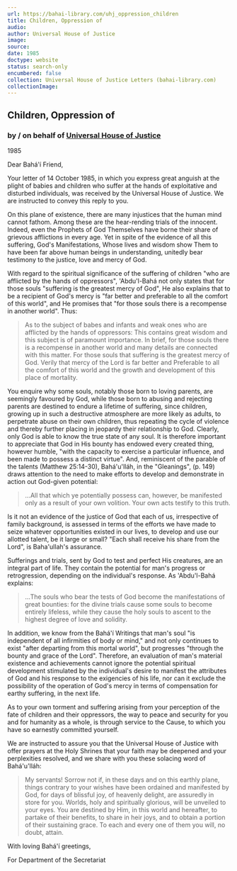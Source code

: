 ```yaml
---
url: https://bahai-library.com/uhj_oppression_children
title: Children, Oppression of
audio: 
author: Universal House of Justice
image: 
source: 
date: 1985
doctype: website
status: search-only
encumbered: false
collection: Universal House of Justice Letters (bahai-library.com)
collectionImage: 
---
```



## Children, Oppression of

### by / on behalf of [Universal House of Justice](https://bahai-library.com/author/Universal+House+of+Justice)

1985


Dear Bahá'í Friend,

Your letter of 14 October 1985, in which you express great anguish at the plight of babies and children who suffer at the hands of exploitative and disturbed individuals, was received by the Universal House of Justice. We are instructed to convey this reply to you.

On this plane of existence, there are many injustices that the human mind cannot fathom. Among these are the hear-rending trials of the innocent. Indeed, even the Prophets of God Themselves have borne their share of grievous afflictions in every age. Yet in spite of the evidence of all this suffering, God's Manifestations, Whose lives and wisdom show Them to have been far above human beings in understanding, unitedly bear testimony to the justice, love and mercy of God.

With regard to the spiritual significance of the suffering of children "who are afflicted by the hands of oppressors", 'Abdu'l-Bahá not only states that for those souls "suffering is the greatest mercy of God", He also explains that to be a recipient of God's mercy is "far better and preferable to all the comfort of this world", and He promises that "for those souls there is a recompense in another world". Thus:

> As to the subject of babes and infants and weak ones who are afflicted by the hands of oppressors: This contains great wisdom and this subject is of paramount importance. In brief, for those souls there is a recompense in another world and many details are connected with this matter. For those souls that suffering is the greatest mercy of God. Verily that mercy of the Lord is far better and Preferable to all the comfort of this world and the growth and development of this place of mortality.

You enquire why some souls, notably those born to loving parents, are seemingly favoured by God, while those born to abusing and rejecting parents are destined to endure a lifetime of suffering, since children, growing up in such a destructive atmosphere are more likely as adults, to perpetrate abuse on their own children, thus repeating the cycle of violence and thereby further placing in jeopardy their relationship to God. Clearly, only God is able to know the true state of any soul. It is therefore important to appreciate that God in His bounty has endowed every created thing, however humble, "with the capacity to exercise a particular influence, and been made to possess a distinct virtue". And, reminiscent of the parable of the talents (Matthew 25:14-30), Bahá'u'lláh, in the "Gleanings", (p. 149) draws attention to the need to make efforts to develop and demonstrate in action out God-given potential:

> ...All that which ye potentially possess can, however, be manifested only as a result of your own volition. Your own acts testify to this truth.

Is it not an evidence of the justice of God that each of us, irrespective of family background, is assessed in terms of the efforts we have made to seize whatever opportunities existed in our lives, to develop and use our allotted talent, be it large or small? "Each shall receive his share from the Lord", is Baha'ullah's assurance.

Sufferings and trials, sent by God to test and perfect His creatures, are an integral part of life. They contain the potential for man's progress or retrogression, depending on the individual's response. As 'Abdu'l-Bahá explains:

> ...The souls who bear the tests of God become the manifestations of great bounties: for the divine trials cause some souls to become entirely lifeless, while they cause the holy souls to ascent to the highest degree of love and solidity.

In addition, we know from the Bahá'í Writings that man's soul "is independent of all infirmities of body or mind," and not only continues to exist "after departing from this mortal world", but progresses "through the bounty and grace of the Lord". Therefore, an evaluation of man's material existence and achievements cannot ignore the potential spiritual development stimulated by the individual's desire to manifest the attributes of God and his response to the exigencies of his life, nor can it exclude the possibility of the operation of God's mercy in terms of compensation for earthy suffering, in the next life.

As to your own torment and suffering arising from your perception of the fate of children and their oppressors, the way to peace and security for you and for humanity as a whole, is through service to the Cause, to which you have so earnestly committed yourself.

We are instructed to assure you that the Universal House of Justice with offer prayers at the Holy Shrines that your faith may be deepened and your perplexities resolved, and we share with you these solacing word of Bahá'u'lláh:

> My servants! Sorrow not if, in these days and on this earthly plane, things contrary to your wishes have been ordained and manifested by God, for days of blissful joy, of heavenly delight, are assuredly in store for you. Worlds, holy and spiritually glorious, will be unveiled to your eyes. You are destined by Him, in this world and hereafter, to partake of their benefits, to share in heir joys, and to obtain a portion of their sustaining grace. To each and every one of them you will, no doubt, attain.

With loving Bahá'í greetings,

For Department of the Secretariat